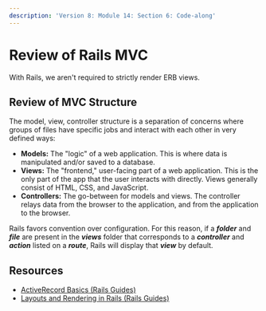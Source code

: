 ```yaml
---
description: 'Version 8: Module 14: Section 6: Code-along'
---
```


# Review of Rails MVC

With Rails, we aren't required to strictly render ERB views.

## Review of MVC Structure

The model, view, controller structure is a separation of concerns where groups of files have specific jobs and interact with each other in very defined ways:

* **Models:** The "logic" of a web application. This is where data is manipulated and/or saved to a database.
* **Views:** The "frontend," user-facing part of a web application. This is the only part of the app that the user interacts with directly. Views generally consist of HTML, CSS, and JavaScript.
* **Controllers:** The go-between for models and views. The controller relays data from the browser to the application, and from the application to the browser.

Rails favors convention over configuration. For this reason, if a _**folder**_ and _**file**_ are present in the _**views**_ folder that corresponds to a _**controller**_ and _**action**_ listed on a _**route**_, Rails will display that _**view**_ by default.

## Resources

* [ActiveRecord Basics (Rails Guides)](https://guides.rubyonrails.org/active\_record\_basics.html)
* [Layouts and Rendering in Rails (Rails Guides)](https://guides.rubyonrails.org/layouts\_and\_rendering.html)

